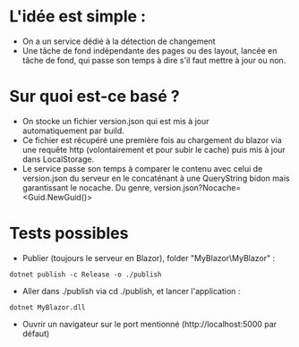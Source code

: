 # L'idée est simple : 

- On a un service dédié à la détection de changement
- Une tâche de fond indépendante des pages ou des layout, lancée en tâche de fond, qui passe son temps à dire s'il faut mettre à jour ou non.

# Sur quoi est-ce basé ? 

- On stocke un fichier version.json qui est mis à jour automatiquement par build.
- Ce fichier est récupéré une première fois au chargement du blazor via une requête http (volontairement et pour subir le cache) puis mis à jour dans LocalStorage.
- Le service passe son temps à comparer le contenu avec celui de version.json du serveur en le concaténant à une QueryString bidon mais garantissant le nocache. Du genre, version.json?Nocache=<Guid.NewGuid()>

# Tests possibles

- Publier (toujours le serveur en Blazor), folder "MyBlazor\MyBlazor" :

`dotnet publish -c Release -o ./publish`

- Aller dans ./publish via cd ./publish, et lancer l'application :

`dotnet MyBlazor.dll`

- Ouvrir un navigateur sur le port mentionné (http://localhost:5000 par défaut)

